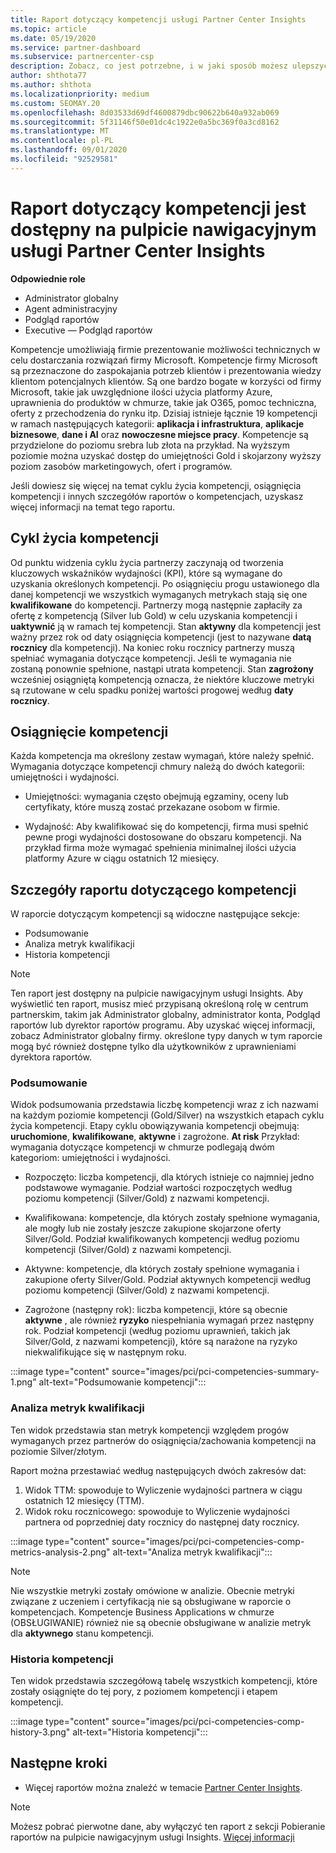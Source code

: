```yaml
---
title: Raport dotyczący kompetencji usługi Partner Center Insights
ms.topic: article
ms.date: 05/19/2020
ms.service: partner-dashboard
ms.subservice: partnercenter-csp
description: Zobacz, co jest potrzebne, i w jaki sposób możesz ulepszyć uprawnienia firmy Microsoft, poziomy uprawnień i oferty ułatwiające dostarczanie rozwiązań firmy Microsoft.
author: shthota77
ms.author: shthota
ms.localizationpriority: medium
ms.custom: SEOMAY.20
ms.openlocfilehash: 8d03533d69df4600879dbc90622b640a932ab069
ms.sourcegitcommit: 5f31146f50e01dc4c1922e0a5bc369f0a3cd8162
ms.translationtype: MT
ms.contentlocale: pl-PL
ms.lasthandoff: 09/01/2020
ms.locfileid: "92529581"
---
```

# <a name="competencies-report-available-from-the-partner-center-insights-dashboard"></a>Raport dotyczący kompetencji jest dostępny na pulpicie nawigacyjnym usługi Partner Center Insights

**Odpowiednie role**
- Administrator globalny
- Agent administracyjny
- Podgląd raportów
- Executive — Podgląd raportów

Kompetencje umożliwiają firmie prezentowanie możliwości technicznych w celu dostarczania rozwiązań firmy Microsoft. Kompetencje firmy Microsoft są przeznaczone do zaspokajania potrzeb klientów i prezentowania wiedzy klientom potencjalnych klientów. Są one bardzo bogate w korzyści od firmy Microsoft, takie jak uwzględnione ilości użycia platformy Azure, uprawnienia do produktów w chmurze, takie jak O365, pomoc techniczna, oferty z przechodzenia do rynku itp. Dzisiaj istnieje łącznie 19 kompetencji w ramach następujących kategorii: **aplikacja i infrastruktura**, **aplikacje biznesowe**, **dane i AI** oraz **nowoczesne miejsce pracy**. Kompetencje są przydzielone do poziomu srebra lub złota na przykład. Na wyższym poziomie można uzyskać dostęp do umiejętności Gold i skojarzony wyższy poziom zasobów marketingowych, ofert i programów.  

Jeśli dowiesz się więcej na temat cyklu życia kompetencji, osiągnięcia kompetencji i innych szczegółów raportów o kompetencjach, uzyskasz więcej informacji na temat tego raportu.

## <a name="competency-life-cycle"></a>Cykl życia kompetencji

Od punktu widzenia cyklu życia partnerzy zaczynają od tworzenia kluczowych wskaźników wydajności (KPI), które są wymagane do uzyskania określonych kompetencji. Po osiągnięciu progu ustawionego dla danej kompetencji we wszystkich wymaganych metrykach stają się one **kwalifikowane** do kompetencji. Partnerzy mogą następnie zapłaciły za ofertę z kompetencją (Silver lub Gold) w celu uzyskania kompetencji i **uaktywnić** ją w ramach tej kompetencji. Stan **aktywny** dla kompetencji jest ważny przez rok od daty osiągnięcia kompetencji (jest to nazywane **datą rocznicy** dla kompetencji). Na koniec roku rocznicy partnerzy muszą spełniać wymagania dotyczące kompetencji. Jeśli te wymagania nie zostaną ponownie spełnione, nastąpi utrata kompetencji. Stan **zagrożony** wcześniej osiągniętą kompetencją oznacza, że niektóre kluczowe metryki są rzutowane w celu spadku poniżej wartości progowej według **daty rocznicy**.

## <a name="competency-attainment"></a>Osiągnięcie kompetencji

Każda kompetencja ma określony zestaw wymagań, które należy spełnić. Wymagania dotyczące kompetencji chmury należą do dwóch kategorii: umiejętności i wydajności.

- Umiejętności: wymagania często obejmują egzaminy, oceny lub certyfikaty, które muszą zostać przekazane osobom w firmie.

- Wydajność: Aby kwalifikować się do kompetencji, firma musi spełnić pewne progi wydajności dostosowane do obszaru kompetencji. Na przykład firma może wymagać spełnienia minimalnej ilości użycia platformy Azure w ciągu ostatnich 12 miesięcy.

## <a name="competencies-report-details"></a>Szczegóły raportu dotyczącego kompetencji

W raporcie dotyczącym kompetencji są widoczne następujące sekcje:

- Podsumowanie
- Analiza metryk kwalifikacji
- Historia kompetencji

 > [!NOTE]
 > Ten raport jest dostępny na pulpicie nawigacyjnym usługi Insights. Aby wyświetlić ten raport, musisz mieć przypisaną określoną rolę w centrum partnerskim, takim jak Administrator globalny, administrator konta, Podgląd raportów lub dyrektor raportów programu. Aby uzyskać więcej informacji, zobacz Administrator globalny firmy. określone typy danych w tym raporcie mogą być również dostępne tylko dla użytkowników z uprawnieniami dyrektora raportów.

### <a name="summary"></a>Podsumowanie

Widok podsumowania przedstawia liczbę kompetencji wraz z ich nazwami na każdym poziomie kompetencji (Gold/Silver) na wszystkich etapach cyklu życia kompetencji. Etapy cyklu obowiązywania kompetencji obejmują: **uruchomione**, **kwalifikowane**, **aktywne** i zagrożone. **At risk** Przykład: wymagania dotyczące kompetencji w chmurze podlegają dwóm kategoriom: umiejętności i wydajności.

- Rozpoczęto: liczba kompetencji, dla których istnieje co najmniej jedno podstawowe wymaganie.
Podział wartości rozpoczętych według poziomu kompetencji (Silver/Gold) z nazwami kompetencji.

- Kwalifikowana: kompetencje, dla których zostały spełnione wymagania, ale mogły lub nie zostały jeszcze zakupione skojarzone oferty Silver/Gold. Podział kwalifikowanych kompetencji według poziomu kompetencji (Silver/Gold) z nazwami kompetencji.

- Aktywne: kompetencje, dla których zostały spełnione wymagania i zakupione oferty Silver/Gold. Podział aktywnych kompetencji według poziomu kompetencji (Silver/Gold) z nazwami kompetencji.

- Zagrożone (następny rok): liczba kompetencji, które są obecnie **aktywne** , ale również **ryzyko** niespełniania wymagań przez następny rok.
Podział kompetencji (według poziomu uprawnień, takich jak Silver/Gold, z nazwami kompetencji), które są narażone na ryzyko niekwalifikujące się w następnym roku.

:::image type="content" source="images/pci/pci-competencies-summary-1.png" alt-text="Podsumowanie kompetencji":::

### <a name="competency-metric-analysis"></a>Analiza metryk kwalifikacji

Ten widok przedstawia stan metryk kompetencji względem progów wymaganych przez partnerów do osiągnięcia/zachowania kompetencji na poziomie Silver/złotym. 

Raport można przestawiać według następujących dwóch zakresów dat:

1. Widok TTM: spowoduje to Wyliczenie wydajności partnera w ciągu ostatnich 12 miesięcy (TTM).
2. Widok roku rocznicowego: spowoduje to Wyliczenie wydajności partnera od poprzedniej daty rocznicy do następnej daty rocznicy.

:::image type="content" source="images/pci/pci-competencies-comp-metrics-analysis-2.png" alt-text="Analiza metryk kwalifikacji":::

> [!NOTE]
 > Nie wszystkie metryki zostały omówione w analizie. Obecnie metryki związane z uczeniem i certyfikacją nie są obsługiwane w raporcie o kompetencjach. Kompetencje Business Applications w chmurze (OBSŁUGIWANIE) również nie są obecnie obsługiwane w analizie metryk dla **aktywnego** stanu kompetencji.

### <a name="competency-history"></a>Historia kompetencji

Ten widok przedstawia szczegółową tabelę wszystkich kompetencji, które zostały osiągnięte do tej pory, z poziomem kompetencji i etapem kompetencji.

:::image type="content" source="images/pci/pci-competencies-comp-history-3.png" alt-text="Historia kompetencji":::

## <a name="next-steps"></a>Następne kroki

- Więcej raportów można znaleźć w temacie [Partner Center Insights](partner-center-insights.md).

>[!NOTE] 
> Możesz pobrać pierwotne dane, aby wyłączyć ten raport z sekcji Pobieranie raportów na pulpicie nawigacyjnym usługi Insights. [Więcej informacji](pci-download-reports.md) 
